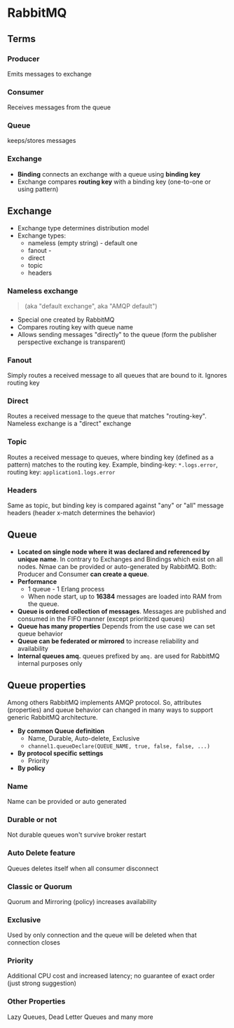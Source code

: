# RabbitMQ

## Terms
### Producer
Emits messages to exchange
### Consumer
Receives messages from the queue

### Queue
keeps/stores messages

### Exchange
- **Binding** connects an exchange with a queue using **binding key**
- Exchange compares **routing key** with a binding key (one-to-one or using pattern)


## Exchange
- Exchange type determines distribution model
- Exchange types:
	- nameless (empty string) - default one
	- fanout - 
	- direct
	- topic
	- headers
### Nameless exchange 
> (aka "default exchange", aka "AMQP default")
- Special one created by RabbitMQ
- Compares routing key with queue name
- Allows sending messages "directly" to the queue (form the publisher perspective exchange is transparent)

### Fanout
Simply routes a received message to all queues that are bound to it. Ignores routing key

### Direct
Routes a received message to the queue that matches "routing-key". Nameless exchange is a "direct" exchange

### Topic
Routes a received message to queues, where binding key (defined as a pattern) matches to the routing key. Example, binding-key: `*.logs.error`, routing key: `application1.logs.error`

### Headers
Same as topic, but binding key is compared against "any" or "all" message headers (header x-match determines the behavior)

## Queue
- **Located on single node where it was declared and referenced by unique name**. In contrary to Exchanges and Bindings which exist on all nodes. Nmae can be provided or auto-generated by RabbitMQ. Both: Producer and Consumer **can create a queue**.
- **Performance**
	- 1 queue - 1 Erlang process
	- When node start, up to **16384** messages are loaded into RAM from the queue.
- **Queue is ordered collection of messages**. Messages are published and consumed in the FIFO manner (except prioritized queues)
- **Queue has many properties** Depends from the use case we can set queue behavior
- **Queue can be federated or mirrored** to increase reliability and availability
- **Internal queues amq.** queues prefixed by `amq.` are used for RabbitMQ internal purposes only

## Queue properties

Among others RabbitMQ implements AMQP protocol. So, attributes (properties) and queue behavior can changed in many ways to support generic RabbitMQ architecture.
- **By common Queue definition**
	- Name, Durable, Auto-delete, Exclusive
	- `channel1.queueDeclare(QUEUE_NAME, true, false, false, ...)`
- **By protocol specific settings**
	- Priority
- **By  policy**

### Name
Name can be provided or auto generated

### Durable or not
Not durable queues won't survive broker restart

### Auto Delete feature
Queues deletes itself when all consumer disconnect

### Classic or Quorum
Quorum and Mirroring (policy) increases availability

### Exclusive
Used by only connection and the queue will be deleted when that connection closes

### Priority
Additional CPU cost and increased latency; no guarantee of exact order (just strong suggestion)

### Other Properties
Lazy Queues, Dead Letter Queues and many more



